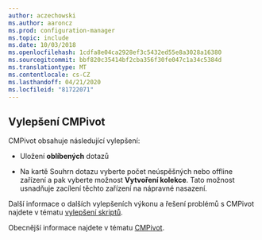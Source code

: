```yaml
---
author: aczechowski
ms.author: aaroncz
ms.prod: configuration-manager
ms.topic: include
ms.date: 10/03/2018
ms.openlocfilehash: 1cdfa8e04ca2928ef3c5432ed55e8a3028a16380
ms.sourcegitcommit: bbf820c35414bf2cba356f30fe047c1a34c5384d
ms.translationtype: MT
ms.contentlocale: cs-CZ
ms.lasthandoff: 04/21/2020
ms.locfileid: "81722071"
---
```

## <a name="improvements-to-cmpivot"></a><a name="bkmk_cmpivot"></a>Vylepšení CMPivot
<!--1359068-->

CMPivot obsahuje následující vylepšení:

- Uložení **oblíbených** dotazů  

- Na kartě Souhrn dotazu vyberte počet neúspěšných nebo offline zařízení a pak vyberte možnost **Vytvoření kolekce**. Tato možnost usnadňuje zacílení těchto zařízení na nápravné nasazení.  

Další informace o dalších vylepšeních výkonu a řešení problémů s CMPivot najdete v tématu [vylepšení skriptů](#bkmk_scripts).

Obecnější informace najdete v tématu [CMPivot](../../../servers/manage/cmpivot.md).


